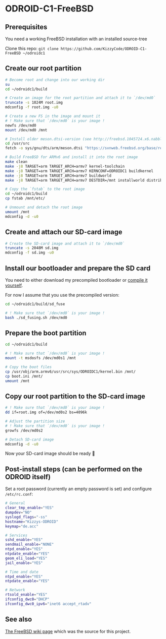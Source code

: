 # ODROID-C1-FreeBSD

## Prerequisites
You need a working FreeBSD installation with an installed source-tree

Clone this repo: `git clone https://github.com/KizzyCode/ODROID-C1-FreeBSD ~/odroidc1`

## Create our root partition
```sh
# Become root and change into our working dir
su
cd ~/odroidc1/build

# Create an image for the root partition and attach it to `/dev/md0`
truncate -s 1024M root.img
mdconfig -f root.img -u0

# Create a new FS in the image and mount it
# ! Make sure that `/dev/md0` is your image !
newfs /dev/md0
mount /dev/md0 /mnt

# Install older meson.dtsi-version (see http://freebsd.1045724.x6.nabble.com/odroidc1-build-kernel-fails-td6318210.html)
cd /usr/src
fetch -o sys/gnu/dts/arm/meson.dtsi "https://svnweb.freebsd.org/base/releng/11.1/sys/gnu/dts/arm/meson.dtsi?revision=320486&view=co&pathrev=324819"

# Build FreeBSD for ARMv6 and install it into the root image
make clean
make -j8 TARGET=arm TARGET_ARCH=armv7 kernel-toolchain
make -j8 TARGET=arm TARGET_ARCH=armv7 KERNCONF=ODROIDC1 buildkernel
make -j8 TARGET=arm TARGET_ARCH=armv7 buildworld
make -j8 TARGET=arm TARGET_ARCH=armv7 DESTDIR=/mnt installworld distribution

# Copy the `fstab` to the root image
cd ~/odroidc1/build
cp fstab /mnt/etc/

# Unmount and detach the root image
umount /mnt
mdconfig -d -u0
```

## Create and attach our SD-card image
```sh
# Create the SD-card image and attach it to `/dev/md0`
truncate -s 2048M sd.img
mdconfig -f sd.img -u0
```

## Install our bootloader and prepare the SD card
You need to either download my precompiled bootloader or [compile it yourself](https://github.com/KizzyCode/ODROID-C1-FreeBSD/blob/master/build/sd_fuse/build_under_fedora.md).

For now I assume that you use the precompiled version:
```sh
cd ~/odroidc1/build/sd_fuse

# ! Make sure that `/dev/md0` is your image !
bash ./sd_fusing.sh /dev/md0
```

## Prepare the boot partition
```sh
cd ~/odroidc1/build

# ! Make sure that `/dev/md0` is your image !
mount -t msdosfs /dev/md0s1 /mnt

# Copy the boot files
cp /usr/obj/arm.armv6/usr/src/sys/ODROIDC1/kernel.bin /mnt/
cp boot.ini /mnt/
umount /mnt
```

## Copy our root partition to the SD-card image
```sh
# ! Make sure that `/dev/md0` is your image !
dd if=root.img of=/dev/md0s2 bs=4096k

# Adjust the partition size
# ! Make sure that `/dev/md0` is your image !
growfs /dev/md0s2

# Detach SD-card image
mdconfig -d -u0
```

Now your SD-card image should be ready 🎉


## Post-install steps (can be performed on the ODROID itself)
Set a root password (currently an empty password is set) and configure `/etc/rc.conf`:
```sh
# General
clear_tmp_enable="YES"
dumpdev="NO"
syslogd_flags="-ss"
hostname="Kizzys-ODROID"
keymap="de.acc"

# Services
sshd_enable="YES"
sendmail_enable="NONE"
ntpd_enable="YES"
ntpdate_enable="YES"
geom_eli_load="YES"
jail_enable="YES"

# Time and date
ntpd_enable="YES"
ntpdate_enable="YES"

# Network
rtsold_enable="YES"
ifconfig_dwc0="DHCP"
ifconfig_dwc0_ipv6="inet6 accept_rtadv"
```


## See also
[The FreeBSD wiki page](https://wiki.freebsd.org/FreeBSD/arm/Odroid-C1) which was the source for this project.
